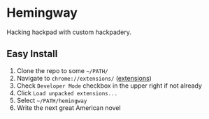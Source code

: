 Hemingway
=========

Hacking hackpad with custom hackpadery.

## Easy Install

1. Clone the repo to some `~/PATH/`
2. Navigate to `chrome://extensions/` ([extensions](chrome://extensions/))
3. Check `Developer Mode` checkbox in the upper right if not already
4. Click `Load unpacked extensions...`
5. Select `~/PATH/hemingway`
6. Write the next great American novel
